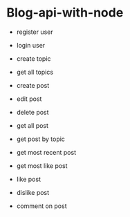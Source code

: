# Blog-api-with-node

 - register user
 - login user 

 - create topic 
 - get all topics

 - create post 
 - edit post
 - delete post
 - get all post
  
 - get post by topic
 - get most recent post 
 - get most like post
 - like post
 - dislike post
 - comment on post
